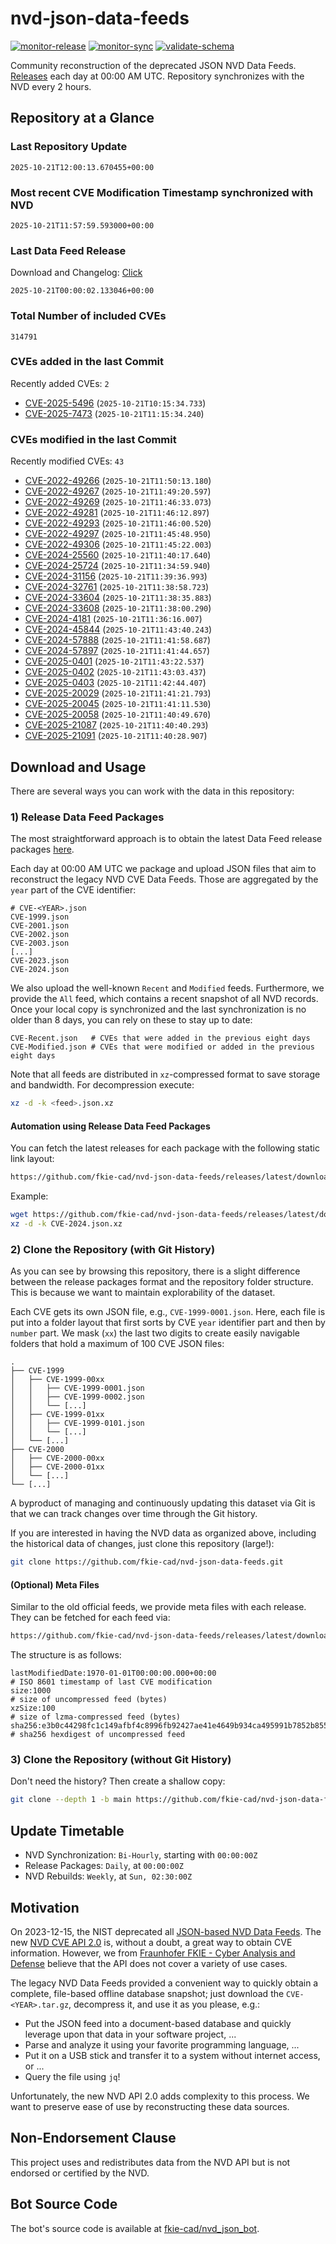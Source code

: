# nvd-json-data-feeds

[![monitor-release](https://github.com/fkie-cad/nvd-json-data-feeds/actions/workflows/monitor_release.yml/badge.svg)](https://github.com/fkie-cad/nvd-json-data-feeds/actions/workflows/monitor_release.yml)
[![monitor-sync](https://github.com/fkie-cad/nvd-json-data-feeds/actions/workflows/monitor_sync.yml/badge.svg)](https://github.com/fkie-cad/nvd-json-data-feeds/actions/workflows/monitor_sync.yml)
[![validate-schema](https://github.com/fkie-cad/nvd-json-data-feeds/actions/workflows/validate_schema.yml/badge.svg)](https://github.com/fkie-cad/nvd-json-data-feeds/actions/workflows/validate_schema.yml)

Community reconstruction of the deprecated JSON NVD Data Feeds.
[Releases](https://github.com/fkie-cad/nvd-json-data-feeds/releases/latest) each day at 00:00 AM UTC.
Repository synchronizes with the NVD every 2 hours.

## Repository at a Glance

### Last Repository Update

```plain
2025-10-21T12:00:13.670455+00:00
```

### Most recent CVE Modification Timestamp synchronized with NVD

```plain
2025-10-21T11:57:59.593000+00:00
```

### Last Data Feed Release

Download and Changelog: [Click](https://github.com/fkie-cad/nvd-json-data-feeds/releases/latest)

```plain
2025-10-21T00:00:02.133046+00:00
```

### Total Number of included CVEs

```plain
314791
```

### CVEs added in the last Commit

Recently added CVEs: `2`

- [CVE-2025-5496](CVE-2025/CVE-2025-54xx/CVE-2025-5496.json) (`2025-10-21T10:15:34.733`)
- [CVE-2025-7473](CVE-2025/CVE-2025-74xx/CVE-2025-7473.json) (`2025-10-21T11:15:34.240`)


### CVEs modified in the last Commit

Recently modified CVEs: `43`

- [CVE-2022-49266](CVE-2022/CVE-2022-492xx/CVE-2022-49266.json) (`2025-10-21T11:50:13.180`)
- [CVE-2022-49267](CVE-2022/CVE-2022-492xx/CVE-2022-49267.json) (`2025-10-21T11:49:20.597`)
- [CVE-2022-49269](CVE-2022/CVE-2022-492xx/CVE-2022-49269.json) (`2025-10-21T11:46:33.073`)
- [CVE-2022-49281](CVE-2022/CVE-2022-492xx/CVE-2022-49281.json) (`2025-10-21T11:46:12.897`)
- [CVE-2022-49293](CVE-2022/CVE-2022-492xx/CVE-2022-49293.json) (`2025-10-21T11:46:00.520`)
- [CVE-2022-49297](CVE-2022/CVE-2022-492xx/CVE-2022-49297.json) (`2025-10-21T11:45:48.950`)
- [CVE-2022-49306](CVE-2022/CVE-2022-493xx/CVE-2022-49306.json) (`2025-10-21T11:45:22.003`)
- [CVE-2024-25560](CVE-2024/CVE-2024-255xx/CVE-2024-25560.json) (`2025-10-21T11:40:17.640`)
- [CVE-2024-25724](CVE-2024/CVE-2024-257xx/CVE-2024-25724.json) (`2025-10-21T11:34:59.940`)
- [CVE-2024-31156](CVE-2024/CVE-2024-311xx/CVE-2024-31156.json) (`2025-10-21T11:39:36.993`)
- [CVE-2024-32761](CVE-2024/CVE-2024-327xx/CVE-2024-32761.json) (`2025-10-21T11:38:58.723`)
- [CVE-2024-33604](CVE-2024/CVE-2024-336xx/CVE-2024-33604.json) (`2025-10-21T11:38:35.883`)
- [CVE-2024-33608](CVE-2024/CVE-2024-336xx/CVE-2024-33608.json) (`2025-10-21T11:38:00.290`)
- [CVE-2024-4181](CVE-2024/CVE-2024-41xx/CVE-2024-4181.json) (`2025-10-21T11:36:16.007`)
- [CVE-2024-45844](CVE-2024/CVE-2024-458xx/CVE-2024-45844.json) (`2025-10-21T11:43:40.243`)
- [CVE-2024-57888](CVE-2024/CVE-2024-578xx/CVE-2024-57888.json) (`2025-10-21T11:41:58.687`)
- [CVE-2024-57897](CVE-2024/CVE-2024-578xx/CVE-2024-57897.json) (`2025-10-21T11:41:44.657`)
- [CVE-2025-0401](CVE-2025/CVE-2025-04xx/CVE-2025-0401.json) (`2025-10-21T11:43:22.537`)
- [CVE-2025-0402](CVE-2025/CVE-2025-04xx/CVE-2025-0402.json) (`2025-10-21T11:43:03.437`)
- [CVE-2025-0403](CVE-2025/CVE-2025-04xx/CVE-2025-0403.json) (`2025-10-21T11:42:44.407`)
- [CVE-2025-20029](CVE-2025/CVE-2025-200xx/CVE-2025-20029.json) (`2025-10-21T11:41:21.793`)
- [CVE-2025-20045](CVE-2025/CVE-2025-200xx/CVE-2025-20045.json) (`2025-10-21T11:41:11.530`)
- [CVE-2025-20058](CVE-2025/CVE-2025-200xx/CVE-2025-20058.json) (`2025-10-21T11:40:49.670`)
- [CVE-2025-21087](CVE-2025/CVE-2025-210xx/CVE-2025-21087.json) (`2025-10-21T11:40:40.293`)
- [CVE-2025-21091](CVE-2025/CVE-2025-210xx/CVE-2025-21091.json) (`2025-10-21T11:40:28.907`)


## Download and Usage

There are several ways you can work with the data in this repository:

### 1) Release Data Feed Packages

The most straightforward approach is to obtain the latest Data Feed release packages [here](https://github.com/fkie-cad/nvd-json-data-feeds/releases/latest).

Each day at 00:00 AM UTC we package and upload JSON files that aim to reconstruct the legacy NVD CVE Data Feeds.
Those are aggregated by the `year` part of the CVE identifier:

```
# CVE-<YEAR>.json
CVE-1999.json
CVE-2001.json
CVE-2002.json
CVE-2003.json
[...]
CVE-2023.json
CVE-2024.json
```

We also upload the well-known `Recent` and `Modified` feeds.
Furthermore, we provide the `All` feed, which contains a recent snapshot of all NVD records.
Once your local copy is synchronized and the last synchronization is no older than 8 days, you can rely on these to stay up to date:

```plain
CVE-Recent.json   # CVEs that were added in the previous eight days
CVE-Modified.json # CVEs that were modified or added in the previous eight days
```

Note that all feeds are distributed in `xz`-compressed format to save storage and bandwidth.
For decompression execute:

```sh
xz -d -k <feed>.json.xz
```

#### Automation using Release Data Feed Packages

You can fetch the latest releases for each package with the following static link layout:

```sh
https://github.com/fkie-cad/nvd-json-data-feeds/releases/latest/download/CVE-<YEAR>.json.xz
```

Example:

```sh
wget https://github.com/fkie-cad/nvd-json-data-feeds/releases/latest/download/CVE-2024.json.xz
xz -d -k CVE-2024.json.xz
```

### 2) Clone the Repository (with Git History)

As you can see by browsing this repository, there is a slight difference between the release packages format and the repository folder structure.
This is because we want to maintain explorability of the dataset.

Each CVE gets its own JSON file, e.g., `CVE-1999-0001.json`.
Here, each file is put into a folder layout that first sorts by CVE `year` identifier part and then by `number` part.
We mask (`xx`) the last two digits to create easily navigable folders that hold a maximum of 100 CVE JSON files:

```plain
.
├── CVE-1999
│   ├── CVE-1999-00xx
│   │   ├── CVE-1999-0001.json
│   │   ├── CVE-1999-0002.json
│   │   └── [...]
│   ├── CVE-1999-01xx
│   │   ├── CVE-1999-0101.json
│   │   └── [...]
│   └── [...]
├── CVE-2000
│   ├── CVE-2000-00xx
│   ├── CVE-2000-01xx
│   └── [...]
└── [...]
```

A byproduct of managing and continuously updating this dataset via Git is that we can track changes over time through the Git history.

If you are interested in having the NVD data as organized above, including the historical data of changes, just clone this repository (large!):

```sh
git clone https://github.com/fkie-cad/nvd-json-data-feeds.git
```

#### (Optional) Meta Files

Similar to the old official feeds, we provide meta files with each release. They can be fetched for each feed via:

```sh
https://github.com/fkie-cad/nvd-json-data-feeds/releases/latest/download/CVE-<YEAR>.meta
```

The structure is as follows:

```plain
lastModifiedDate:1970-01-01T00:00:00.000+00:00                          # ISO 8601 timestamp of last CVE modification
size:1000                                                               # size of uncompressed feed (bytes)
xzSize:100                                                              # size of lzma-compressed feed (bytes)
sha256:e3b0c44298fc1c149afbf4c8996fb92427ae41e4649b934ca495991b7852b855 # sha256 hexdigest of uncompressed feed
```

### 3) Clone the Repository (without Git History)

Don't need the history? Then create a shallow copy:

```sh
git clone --depth 1 -b main https://github.com/fkie-cad/nvd-json-data-feeds.git
```


## Update Timetable

* NVD Synchronization: `Bi-Hourly`, starting with `00:00:00Z`
* Release Packages: `Daily`, at `00:00:00Z`
* NVD Rebuilds: `Weekly`, at `Sun, 02:30:00Z`


## Motivation

On 2023-12-15, the NIST deprecated all [JSON-based NVD Data Feeds](https://nvd.nist.gov/vuln/data-feeds#divRetirementBanner-1).
The new [NVD CVE API 2.0](https://nvd.nist.gov/developers/vulnerabilities) is, without a doubt, a great way to obtain CVE information.
However, we from [Fraunhofer FKIE - Cyber Analysis and Defense](https://www.fkie.fraunhofer.de/en/departments/cad.html) believe that the API does not cover a variety of use cases.

The legacy NVD Data Feeds provided a convenient way to quickly obtain a complete, file-based offline database snapshot; just download the `CVE-<YEAR>.tar.gz`, decompress it, and use it as you please, e.g.:

- Put the JSON feed into a document-based database and quickly leverage upon that data in your software project, ...
- Parse and analyze it using your favorite programming language, ...
- Put it on a USB stick and transfer it to a system without internet access, or ...
- Query the file using `jq`!

Unfortunately, the new NVD API 2.0 adds complexity to this process.
We want to preserve ease of use by reconstructing these data sources.

## Non-Endorsement Clause

This project uses and redistributes data from the NVD API but is not endorsed or certified by the NVD.

## Bot Source Code

The bot's source code is available at [fkie-cad/nvd\_json\_bot](https://github.com/fkie-cad/nvd_json_bot).